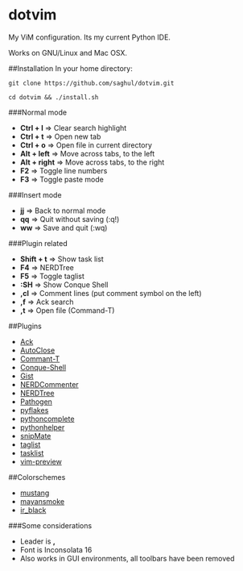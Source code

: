 # dotvim

My ViM configuration. Its my current Python IDE.

Works on GNU/Linux and Mac OSX.

##Installation
In your home directory:

    git clone https://github.com/saghul/dotvim.git

    cd dotvim && ./install.sh

###Normal mode
* **Ctrl + l** => Clear search highlight
* **Ctrl + t** => Open new tab
* **Ctrl + o** => Open file in current directory
* **Alt + left** => Move across tabs, to the left
* **Alt + right** => Move across tabs, to the right
* **F2** => Toggle line numbers
* **F3** => Toggle paste mode

###Insert mode
* **jj** => Back to normal mode
* **qq** => Quit without saving (:q!)
* **ww** => Save and quit (:wq)

###Plugin related
* **Shift + t** => Show task list
* **F4** => NERDTree
* **F5** => Toggle taglist
* **:SH** => Show Conque Shell
* **,cl** => Comment lines (put comment symbol on the left)
* **,f** => Ack search
* **,t** => Open file (Command-T)

##Plugins
* [Ack](https://github.com/mileszs/ack.vim.git)
* [AutoClose](https://github.com/vim-scripts/AutoClose)
* [Commant-T](http://www.vim.org/scripts/script.php?script_id=3025)
* [Conque-Shell](https://github.com/vim-scripts/Conque-Shell.git)
* [Gist](https://github.com/vim-scripts/Gist.vim.git)
* [NERDCommenter](https://github.com/scrooloose/nerdcommenter.git)
* [NERDTree](http://www.vim.org/scripts/script.php?script_id=1658)
* [Pathogen](https://github.com/tpope/vim-pathogen)
* [pyflakes](http://www.vim.org/scripts/script.php?script_id=2441)
* [pythoncomplete](https://github.com/vim-scripts/pythoncomplete.git)
* [pythonhelper](https://github.com/saghul/pythonhelper.git)
* [snipMate](https://github.com/msanders/snipmate.vim)
* [taglist](http://www.vim.org/scripts/script.php?script_id=273)
* [tasklist](http://www.vim.org/scripts/script.php?script_id=2607)
* [vim-preview](https://github.com/greyblake/vim-preview.git)

##Colorschemes
* [mustang](http://hcalves.deviantart.com/art/Mustang-Vim-Colorscheme-98974484)
* [mayansmoke](http://www.vim.org/scripts/script.php?script_id=3065)
* [ir_black](http://blog.toddwerth.com/entries/show/8)

###Some considerations
* Leader is **,**
* Font is Inconsolata 16
* Also works in GUI environments, all toolbars have been removed

